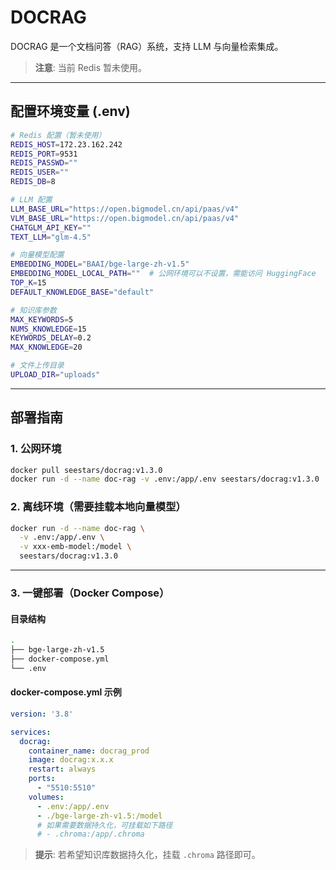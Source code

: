 # DOCRAG

DOCRAG 是一个文档问答（RAG）系统，支持 LLM 与向量检索集成。

> **注意**: 当前 Redis 暂未使用。

---

## 配置环境变量 (.env)

```bash
# Redis 配置（暂未使用）
REDIS_HOST=172.23.162.242
REDIS_PORT=9531
REDIS_PASSWD=""
REDIS_USER=""
REDIS_DB=8

# LLM 配置
LLM_BASE_URL="https://open.bigmodel.cn/api/paas/v4"
VLM_BASE_URL="https://open.bigmodel.cn/api/paas/v4"
CHATGLM_API_KEY=""
TEXT_LLM="glm-4.5"

# 向量模型配置
EMBEDDING_MODEL="BAAI/bge-large-zh-v1.5"
EMBEDDING_MODEL_LOCAL_PATH=""  # 公网环境可以不设置，需能访问 HuggingFace
TOP_K=15
DEFAULT_KNOWLEDGE_BASE="default"

# 知识库参数
MAX_KEYWORDS=5
NUMS_KNOWLEDGE=15
KEYWORDS_DELAY=0.2
MAX_KNOWLEDGE=20

# 文件上传目录
UPLOAD_DIR="uploads"
```

---

## 部署指南

### 1. 公网环境

```bash
docker pull seestars/docrag:v1.3.0
docker run -d --name doc-rag -v .env:/app/.env seestars/docrag:v1.3.0
```

### 2. 离线环境（需要挂载本地向量模型）

```bash
docker run -d --name doc-rag \
  -v .env:/app/.env \
  -v xxx-emb-model:/model \
  seestars/docrag:v1.3.0
```

---

### 3. 一键部署（Docker Compose）

#### 目录结构

```bash
.
├── bge-large-zh-v1.5
├── docker-compose.yml
└── .env
```

#### docker-compose.yml 示例

```yaml
version: '3.8'

services:
  docrag:
    container_name: docrag_prod
    image: docrag:x.x.x
    restart: always
    ports:
      - "5510:5510"
    volumes:
      - .env:/app/.env
      - ./bge-large-zh-v1.5:/model
      # 如果需要数据持久化，可挂载如下路径
      # - .chroma:/app/.chroma
```

> **提示**: 若希望知识库数据持久化，挂载 `.chroma` 路径即可。
